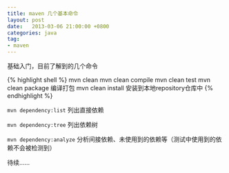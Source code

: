```yaml
---
title: maven 几个基本命令
layout: post
date:   2013-03-06 21:00:00 +0800
categories: java
tag:
- maven
---
```


基础入门，目前了解到的几个命令

{% highlight shell %}
mvn clean
mvn clean compile
mvn clean test
mvn clean package  编译打包
mvn clean install    安装到本地repository仓库中
{% endhighlight %}


`mvn dependency:list`    列出直接依赖


`mvn dependency:tree`     列出依赖树



`mvn dependency:analyze`    分析间接依赖、未使用到的依赖等（测试中使用到的依赖不会被检测到）


待续……
